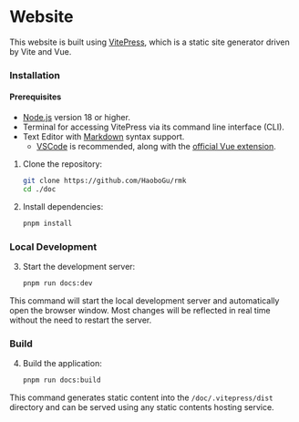 # Website

This website is built using [VitePress](https://vitepress.dev/), which is a static site generator driven by Vite and Vue.

### Installation

#### Prerequisites

- [Node.js](https://nodejs.org/) version 18 or higher.
- Terminal for accessing VitePress via its command line interface (CLI).
- Text Editor with [Markdown](https://en.wikipedia.org/wiki/Markdown) syntax support.
  - [VSCode](https://code.visualstudio.com/) is recommended, along with the [official Vue extension](https://marketplace.visualstudio.com/items?itemName=Vue.volar).


1. Clone the repository:
   ```bash
   git clone https://github.com/HaoboGu/rmk
   cd ./doc
   ```
2. Install dependencies:
   ```sh [pnpm]
   pnpm install
   ```

### Local Development

3. Start the development server:
   ```sh [pnpm]
   pnpm run docs:dev
   ```


This command will start the local development server and automatically open the browser window. Most changes will be reflected in real time without the need to restart the server.
### Build

4. Build the application:
   ```sh [pnpm]
   pnpm run docs:build
   ```

This command generates static content into the `/doc/.vitepress/dist` directory and can be served using any static contents hosting service.